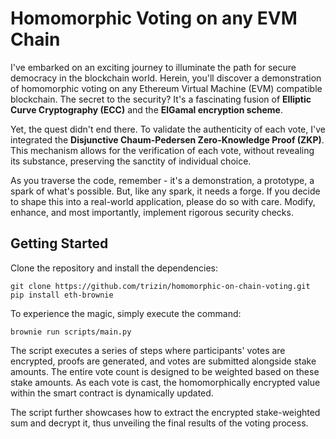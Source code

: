 # Homomorphic Voting on any EVM Chain

I've embarked on an exciting journey to illuminate the path for secure democracy in the blockchain world. Herein, you'll discover a demonstration of homomorphic voting on any Ethereum Virtual Machine (EVM) compatible blockchain. The secret to the security? It's a fascinating fusion of **Elliptic Curve Cryptography (ECC)** and the **ElGamal encryption scheme**.

Yet, the quest didn't end there. To validate the authenticity of each vote, I've integrated the **Disjunctive Chaum-Pedersen Zero-Knowledge Proof (ZKP)**. This mechanism allows for the verification of each vote, without revealing its substance, preserving the sanctity of individual choice.

As you traverse the code, remember - it's a demonstration, a prototype, a spark of what's possible. But, like any spark, it needs a forge. If you decide to shape this into a real-world application, please do so with care. Modify, enhance, and most importantly, implement rigorous security checks.

## Getting Started

Clone the repository and install the dependencies:

```shell
git clone https://github.com/trizin/homomorphic-on-chain-voting.git
pip install eth-brownie
```

To experience the magic, simply execute the command:

```shell
brownie run scripts/main.py
```

The script executes a series of steps where participants' votes are encrypted, proofs are generated, and votes are submitted alongside stake amounts. The entire vote count is designed to be weighted based on these stake amounts. As each vote is cast, the homomorphically encrypted value within the smart contract is dynamically updated.

The script further showcases how to extract the encrypted stake-weighted sum and decrypt it, thus unveiling the final results of the voting process.
